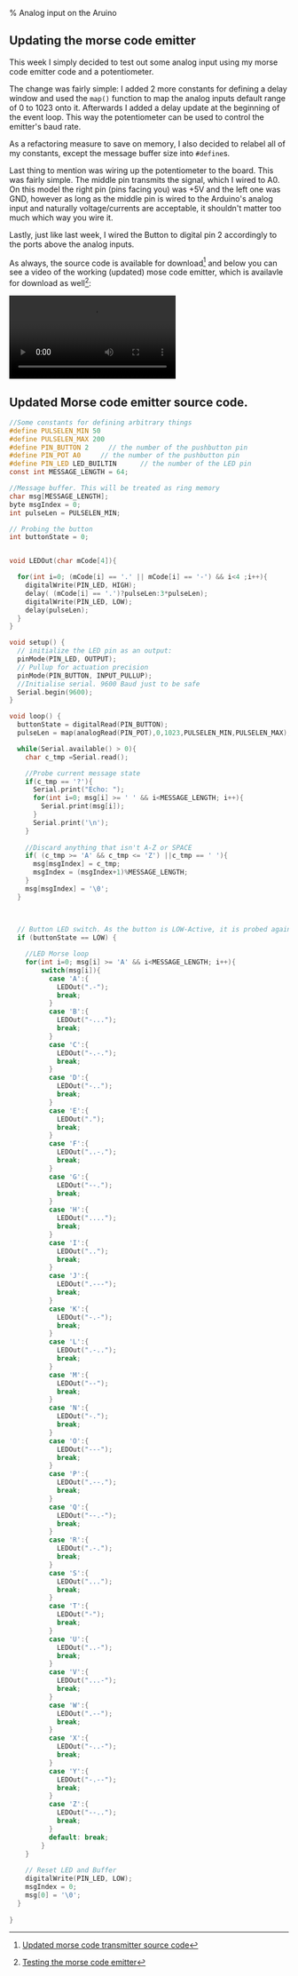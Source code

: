 % Analog input on the Aruino

[^dlsrc]: [Updated morse code transmitter source code](../src/morsecode_analog.c)
[^dlvid]: [Testing the morse code emitter](../download/transmitter.webm)

## Updating the morse code emitter

This week I simply decided to test out some analog input using my morse code emitter code and a potentiometer.

The change was fairly simple: I added 2 more constants for defining a delay window and used the `map()` function to map the analog inputs default range of 0 to 1023 onto it. Afterwards I added a delay update at the beginning of the event loop. This way the potentiometer can be used to control the emitter's baud rate.

As a refactoring measure to save on memory, I also decided to relabel all of my constants, except the message buffer size into `#define`s.

Last thing to mention was wiring up the potentiometer to the board. This was fairly simple. The middle pin transmits the signal, which I wired to A0. On this model the right pin (pins facing you) was +5V and the left one was GND, however as long as the middle pin is wired to the Arduino's analog input and naturally voltage/currents are acceptable, it shouldn't matter too much which way you wire it.

Lastly, just like last week, I wired the Button to digital pin 2 accordingly to the ports above the analog inputs.

As always, the source code is available for download[^dlsrc] and below you can see a video of the working (updated) mose code emitter, which is availavle for download as well[^dlvid]:

<video>
<source src="../download/transmitter.webm" type="video/webm">
Your browser does not support video playback. [Download it instead.](../download/transmitter.webm).
</video>

## Updated Morse code emitter source code.

```C
//Some constants for defining arbitrary things
#define PULSELEN_MIN 50
#define PULSELEN_MAX 200
#define PIN_BUTTON 2     // the number of the pushbutton pin
#define PIN_POT A0     // the number of the pushbutton pin
#define PIN_LED LED_BUILTIN      // the number of the LED pin
const int MESSAGE_LENGTH = 64;

//Message buffer. This will be treated as ring memory
char msg[MESSAGE_LENGTH];
byte msgIndex = 0;
int pulseLen = PULSELEN_MIN;

// Probing the button
int buttonState = 0; 


void LEDOut(char mCode[4]){

  for(int i=0; (mCode[i] == '.' || mCode[i] == '-') && i<4 ;i++){
    digitalWrite(PIN_LED, HIGH);
    delay( (mCode[i] == '.')?pulseLen:3*pulseLen);
    digitalWrite(PIN_LED, LOW);
    delay(pulseLen);
  } 
}

void setup() {
  // initialize the LED pin as an output:
  pinMode(PIN_LED, OUTPUT);
  // Pullup for actuation precision
  pinMode(PIN_BUTTON, INPUT_PULLUP);
  //Initialise serial. 9600 Baud just to be safe
  Serial.begin(9600);
}

void loop() {
  buttonState = digitalRead(PIN_BUTTON);
  pulseLen = map(analogRead(PIN_POT),0,1023,PULSELEN_MIN,PULSELEN_MAX);

  while(Serial.available() > 0){
    char c_tmp =Serial.read();

    //Probe current message state
    if(c_tmp == '?'){
      Serial.print("Echo: ");
      for(int i=0; msg[i] >= ' ' && i<MESSAGE_LENGTH; i++){
        Serial.print(msg[i]);
      }
      Serial.print('\n');
    }
    
    //Discard anything that isn't A-Z or SPACE
    if( (c_tmp >= 'A' && c_tmp <= 'Z') ||c_tmp == ' '){
      msg[msgIndex] = c_tmp;
      msgIndex = (msgIndex+1)%MESSAGE_LENGTH;
    }
    msg[msgIndex] = '\0';
  }

  
  
  // Button LED switch. As the button is LOW-Active, it is probed against LOW
  if (buttonState == LOW) {

    //LED Morse loop
    for(int i=0; msg[i] >= 'A' && i<MESSAGE_LENGTH; i++){
        switch(msg[i]){
          case 'A':{
            LEDOut(".-");
            break;
          }
          case 'B':{
            LEDOut("-...");
            break;
          }
          case 'C':{
            LEDOut("-.-.");
            break;
          }
          case 'D':{
            LEDOut("-..");
            break;
          }
          case 'E':{
            LEDOut(".");
            break;
          }
          case 'F':{
            LEDOut("..-.");
            break;
          }
          case 'G':{
            LEDOut("--.");
            break;
          }
          case 'H':{
            LEDOut("....");
            break;
          }
          case 'I':{
            LEDOut("..");
            break;
          }
          case 'J':{
            LEDOut(".---");
            break;
          }
          case 'K':{
            LEDOut("-.-");
            break;
          }
          case 'L':{
            LEDOut(".-..");
            break;
          }
          case 'M':{
            LEDOut("--");
            break;
          }
          case 'N':{
            LEDOut("-.");
            break;
          }
          case 'O':{
            LEDOut("---");
            break;
          }
          case 'P':{
            LEDOut(".--.");
            break;
          }
          case 'Q':{
            LEDOut("--.-");
            break;
          }
          case 'R':{
            LEDOut(".-.");
            break;
          }
          case 'S':{
            LEDOut("...");
            break;
          }
          case 'T':{
            LEDOut("-");
            break;
          }
          case 'U':{
            LEDOut("..-");
            break;
          }
          case 'V':{
            LEDOut("...-");
            break;
          }
          case 'W':{
            LEDOut(".--");
            break;
          }
          case 'X':{
            LEDOut("-..-");
            break;
          }
          case 'Y':{
            LEDOut("-.--");
            break;
          }
          case 'Z':{
            LEDOut("--..");
            break;
          }
          default: break;
        }
    }
    
    // Reset LED and Buffer
    digitalWrite(PIN_LED, LOW);
    msgIndex = 0;
    msg[0] = '\0';
  }
  
}
```
